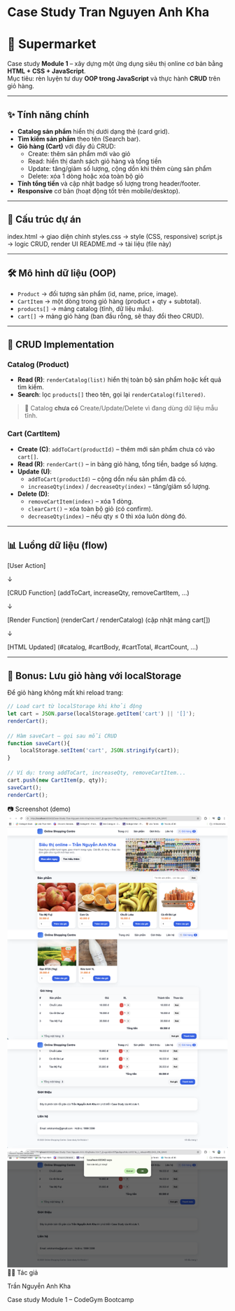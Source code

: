 # Case Study Tran Nguyen Anh Kha

# 🛒 Supermarket

Case study **Module 1** – xây dựng một ứng dụng siêu thị online cơ bản bằng **HTML + CSS + JavaScript**.  
Mục tiêu: rèn luyện tư duy **OOP trong JavaScript** và thực hành **CRUD** trên giỏ hàng.

---

## ✨ Tính năng chính

- **Catalog sản phẩm** hiển thị dưới dạng thẻ (card grid).
- **Tìm kiếm sản phẩm** theo tên (Search bar).
- **Giỏ hàng (Cart)** với đầy đủ CRUD:
  - Create: thêm sản phẩm mới vào giỏ
  - Read: hiển thị danh sách giỏ hàng và tổng tiền
  - Update: tăng/giảm số lượng, cộng dồn khi thêm cùng sản phẩm
  - Delete: xóa 1 dòng hoặc xóa toàn bộ giỏ
- **Tính tổng tiền** và cập nhật badge số lượng trong header/footer.
- **Responsive** cơ bản (hoạt động tốt trên mobile/desktop).

---

## 🧩 Cấu trúc dự án

index.html → giao diện chính
styles.css → style (CSS, responsive)
script.js → logic CRUD, render UI
README.md → tài liệu (file này)


---

## 🛠️ Mô hình dữ liệu (OOP)

- `Product` → đối tượng sản phẩm (id, name, price, image).
- `CartItem` → một dòng trong giỏ hàng (product + qty + subtotal).
- `products[]` → mảng catalog (tĩnh, dữ liệu mẫu).
- `cart[]` → mảng giỏ hàng (ban đầu rỗng, sẽ thay đổi theo CRUD).

---

## 🔄 CRUD Implementation

### Catalog (Product)
- **Read (R)**: `renderCatalog(list)` hiển thị toàn bộ sản phẩm hoặc kết quả tìm kiếm.
- **Search**: lọc `products[]` theo tên, gọi lại `renderCatalog(filtered)`.

> 📌 Catalog **chưa có** Create/Update/Delete vì đang dùng dữ liệu mẫu tĩnh.

### Cart (CartItem)
- **Create (C)**: `addToCart(productId)` – thêm mới sản phẩm chưa có vào `cart[]`.
- **Read (R)**: `renderCart()` – in bảng giỏ hàng, tổng tiền, badge số lượng.
- **Update (U)**:
  - `addToCart(productId)` – cộng dồn nếu sản phẩm đã có.
  - `increaseQty(index)` / `decreaseQty(index)` – tăng/giảm số lượng.
- **Delete (D)**:
  - `removeCartItem(index)` – xóa 1 dòng.
  - `clearCart()` – xóa toàn bộ giỏ (có confirm).
  - `decreaseQty(index)` – nếu qty ≤ 0 thì xóa luôn dòng đó.

---

## 📊 Luồng dữ liệu (flow)

[User Action]

↓

[CRUD Function] (addToCart, increaseQty, removeCartItem, ...)

↓ 

[Render Function] (renderCart / renderCatalog) (cập nhật mảng cart[])

↓

[HTML Updated] (#catalog, #cartBody, #cartTotal, #cartCount, ...)


---

## 💾 Bonus: Lưu giỏ hàng với localStorage

Để giỏ hàng không mất khi reload trang:

```js
// Load cart từ localStorage khi khởi động
let cart = JSON.parse(localStorage.getItem('cart') || '[]');
renderCart();

// Hàm saveCart – gọi sau mỗi CRUD
function saveCart(){
    localStorage.setItem('cart', JSON.stringify(cart));
}

// Ví dụ: trong addToCart, increaseQty, removeCartItem...
cart.push(new CartItem(p, qty));
saveCart();
renderCart();
```

📷 Screenshot (demo)
![Trang chủ](Screenshots/1.png)
![Catalog](Screenshots/2.png)
![Giỏ hàng](Screenshots/3.png)
![Responsive](Screenshots/4.png)
👨‍💻 Tác giả

Trần Nguyễn Anh Kha

Case study Module 1 – CodeGym Bootcamp
